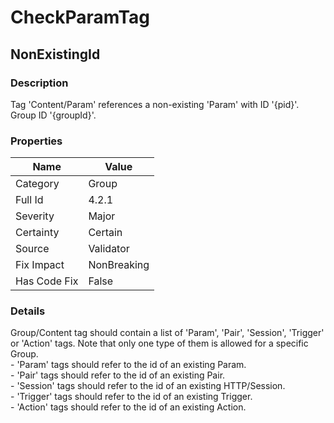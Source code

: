 ﻿---  
uid: Validator_4_2_1  
---

# CheckParamTag

## NonExistingId

### Description

Tag 'Content\/Param' references a non\-existing 'Param' with ID '{pid}'. Group ID '{groupId}'.

### Properties

| Name         | Value       |
| ------------ | ----------- |
| Category     | Group       |
| Full Id      | 4.2.1       |
| Severity     | Major       |
| Certainty    | Certain     |
| Source       | Validator   |
| Fix Impact   | NonBreaking |
| Has Code Fix | False       |

### Details

Group\/Content tag should contain a list of 'Param', 'Pair', 'Session', 'Trigger' or 'Action' tags. Note that only one type of them is allowed for a specific Group.  
 \- 'Param' tags should refer to the id of an existing Param.  
 \- 'Pair' tags should refer to the id of an existing Pair.  
 \- 'Session' tags should refer to the id of an existing HTTP\/Session.  
 \- 'Trigger' tags should refer to the id of an existing Trigger.  
 \- 'Action' tags should refer to the id of an existing Action.
